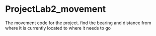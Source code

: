 # ProjectLab2_movement
The movement code for the project. find the bearing and distance from where it is currently located to where it needs to go
